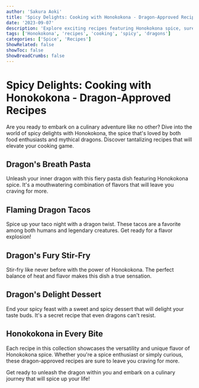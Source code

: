 ```yaml
---
author: 'Sakura Aoki'
title: 'Spicy Delights: Cooking with Honokokona - Dragon-Approved Recipes'
date: '2023-09-07'
description: 'Explore exciting recipes featuring Honokokona spice, sure to satisfy your spicy cravings and even impress mythical dragons.'
tags: ['Honokokona', 'recipes', 'cooking', 'spicy', 'dragons']
categories: ['Spice', 'Recipes']
ShowRelated: false
showToc: false
ShowBreadCrumbs: false
---
```


# Spicy Delights: Cooking with Honokokona - Dragon-Approved Recipes

Are you ready to embark on a culinary adventure like no other? Dive into the world of spicy delights with Honokokona, the spice that's loved by both food enthusiasts and mythical dragons. Discover tantalizing recipes that will elevate your cooking game.

## Dragon's Breath Pasta

Unleash your inner dragon with this fiery pasta dish featuring Honokokona spice. It's a mouthwatering combination of flavors that will leave you craving for more.

## Flaming Dragon Tacos

Spice up your taco night with a dragon twist. These tacos are a favorite among both humans and legendary creatures. Get ready for a flavor explosion!

## Dragon's Fury Stir-Fry

Stir-fry like never before with the power of Honokokona. The perfect balance of heat and flavor makes this dish a true sensation.

## Dragon's Delight Dessert

End your spicy feast with a sweet and spicy dessert that will delight your taste buds. It's a secret recipe that even dragons can't resist.

## Honokokona in Every Bite

Each recipe in this collection showcases the versatility and unique flavor of Honokokona spice. Whether you're a spice enthusiast or simply curious, these dragon-approved recipes are sure to leave you craving for more.

Get ready to unleash the dragon within you and embark on a culinary journey that will spice up your life!
